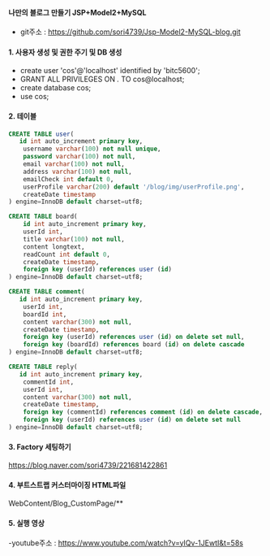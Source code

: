 #### 나만의 블로그 만들기 JSP+Model2+MySQL

- git주소 : <https://github.com/sori4739/Jsp-Model2-MySQL-blog.git>


#### 1. 사용자 생성 및 권한 주기 및 DB 생성
- create user 'cos'@'localhost' identified by 'bitc5600';
- GRANT ALL PRIVILEGES ON *.* TO cos@localhost;
- create database cos;
- use cos;

#### 2. 테이블
```sql
CREATE TABLE user(
   id int auto_increment primary key,
    username varchar(100) not null unique,
    password varchar(100) not null,
    email varchar(100) not null,
    address varchar(100) not null,
    emailCheck int default 0,
    userProfile varchar(200) default '/blog/img/userProfile.png',
    createDate timestamp
) engine=InnoDB default charset=utf8;
```

```sql
CREATE TABLE board(
    id int auto_increment primary key,
    userId int,
    title varchar(100) not null,
    content longtext,
    readCount int default 0,
    createDate timestamp,
    foreign key (userId) references user (id) 
) engine=InnoDB default charset=utf8;
```

```sql
CREATE TABLE comment(
   id int auto_increment primary key,
    userId int,
    boardId int,
    content varchar(300) not null,
    createDate timestamp,
    foreign key (userId) references user (id) on delete set null,
    foreign key (boardId) references board (id) on delete cascade
) engine=InnoDB default charset=utf8;
```

```sql
CREATE TABLE reply(
   id int auto_increment primary key,
    commentId int,
    userId int,
    content varchar(300) not null,
    createDate timestamp,
    foreign key (commentId) references comment (id) on delete cascade,
    foreign key (userId) references user (id) on delete set null
) engine=InnoDB default charset=utf8;
```

#### 3. Factory 세팅하기
<https://blog.naver.com/sori4739/221681422861>

#### 4. 부트스트랩 커스터마이징 HTML파일
WebContent/Blog_CustomPage/**

#### 5. 실행 영상
-youtube주소 : <https://www.youtube.com/watch?v=yIQv-1JEwtI&t=58s>
